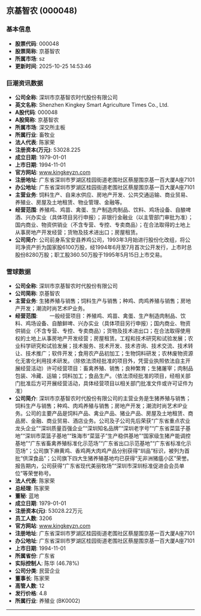 ## 京基智农 (000048)

### 基本信息

- **股票代码**: 000048
- **股票简称**: 京基智农
- **所属市场**: sz
- **更新时间**: 2025-10-25 14:53:46

### 巨潮资讯数据

- **公司全称**: 深圳市京基智农时代股份有限公司
- **英文名称**: Shenzhen Kingkey Smart Agriculture Times Co., Ltd.
- **A股代码**: 000048
- **A股简称**: 京基智农
- **所属市场**: 深交所主板
- **所属行业**: 畜牧业
- **法人代表**: 陈家荣
- **注册资本(万元)**: 53028.225
- **成立日期**: 1979-01-01
- **上市日期**: 1994-11-01
- **官方网站**: www.kingkeyzn.com
- **注册地址**: 广东省深圳市罗湖区桂园街道老围社区蔡屋围京基一百大厦A座7101
- **办公地址**: 广东省深圳市罗湖区桂园街道老围社区蔡屋围京基一百大厦A座7101
- **主营业务**: 饲料生产、自来水供应、房地产开发、公共交通运输、商业贸易、养殖业、房屋及土地租赁、物业管理、金融等。
- **经营范围**: 养殖鸡、鸡苗、禽蛋、生产制造肉制品、饮料、鸡场设备、自酿啤酒、兴办实业（具体项目另行申报）；非银行金融业（以主管部门审批为准）；国内商业、物资供销业（不含专营、专控、专卖商品）；在合法取得的土地上从事房地产开发经营；货物及技术进出口；房屋租赁。
- **公司简介**: 公司前身系宝安县养鸡公司，1993年3月始进行股份化改组，将公司净资产折为国家股6100万股，经1994年6月至7月首次公开发行，上市时总股份8280万股；职工股360.50万股于1995年5月15日上市交易。

### 雪球数据

- **公司全称**: 深圳市京基智农时代股份有限公司
- **公司简称**: 京基智农
- **主营业务**: 生猪养殖与销售；饲料生产与销售；种鸡、肉鸡养殖与销售；房地产开发；潮流时尚艺术IP业务。
- **经营范围**: 　　一般经营项目：养殖鸡、鸡苗、禽蛋、生产制造肉制品、饮料、鸡场设备、自酿鲜啤、兴办实业（具体项目另行申报）；国内商业、物资供销业（不含专营、专控、专卖商品）；货物及技术进出口；在合法取得使用权的土地上从事房地产开发经营；房屋租赁。工程和技术研究和试验发展；农业科学研究和试验发展；技术服务、技术开发、技术咨询、技术交流、技术转让、技术推广；软件开发；食用农产品初加工；生物饲料研发；农林废物资源化无害化利用技术研发。（除依法须经批准的项目外，凭营业执照依法自主开展经营活动）许可经营项目：畜禽养殖、销售；良种繁育；生猪屠宰；肉制品包装、冷藏、运输；饲料加工；食品生产。（依法须经批准的项目，经相关部门批准后方可开展经营活动，具体经营项目以相关部门批准文件或许可证件为准）
- **公司简介**: 深圳市京基智农时代股份有限公司的主营业务是生猪养殖与销售；饲料生产与销售；种鸡、肉鸡养殖与销售；房地产开发；潮流时尚艺术IP业务。公司的主要产品是饲料产品、禽业产品、猪业产品、房屋及土地租赁、商品房、金融、商业贸易、酒店业务。公司及子公司先后荣获“广东省重点农业龙头企业”“深圳质量百强企业”“深圳知名品牌”“深圳老字号”“广东省菜篮子基地”“深圳市菜篮子基地”“珠海市“菜篮子”生产稳供基地”“国家级生猪产能调控基地”“广东省畜禽养殖标准化示范场”“广东省出口示范基地”“广东省标准化示范场”；公司旗下麻黄鸡、香鸡两大肉鸡产品分别获得“圳品”标识，被列为首批“供深食品”；公司旗下四大生猪养殖基地均已获得“无非洲猪瘟小区”荣誉。报告期内，公司获得“广东省现代美丽牧场”“深圳市深圳标准促进会会员单位”等荣誉称号。
- **法人代表**: 陈家荣
- **总经理**: 陈家荣
- **董秘**: 蓝地
- **成立日期**: 1979-01-01
- **注册资本(元)**: 53028.22万元
- **员工人数**: 3206
- **官方网站**: www.kingkeyzn.com
- **注册地址**: 广东省深圳市罗湖区桂园街道老围社区蔡屋围京基一百大厦A座7101
- **办公地址**: 广东省深圳市罗湖区桂园街道老围社区蔡屋围京基一百大厦A座7101
- **上市日期**: 1994-11-01
- **所属省份**: 广东省
- **实际控制人**: 陈华 (46.78%)
- **公司分类**: 民营企业
- **董事长**: 陈家荣
- **高管人数**: 12
- **发行价格**: 4.8
- **所属行业**: 养殖业 (BK0002)

---